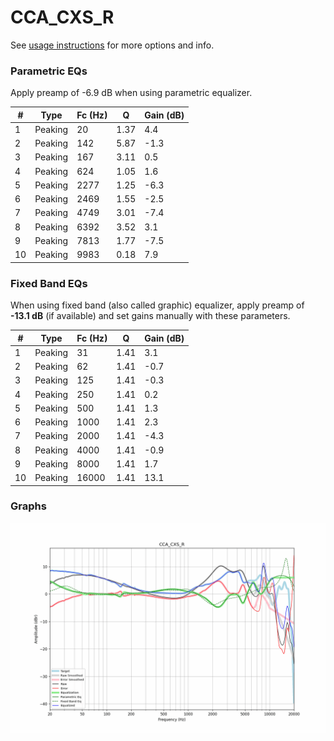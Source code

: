 # CCA_CXS_R
See [usage instructions](https://github.com/jaakkopasanen/AutoEq#usage) for more options and info.

### Parametric EQs
Apply preamp of -6.9 dB when using parametric equalizer.

|   # | Type    |   Fc (Hz) |    Q |   Gain (dB) |
|-----|---------|-----------|------|-------------|
|   1 | Peaking |        20 | 1.37 |         4.4 |
|   2 | Peaking |       142 | 5.87 |        -1.3 |
|   3 | Peaking |       167 | 3.11 |         0.5 |
|   4 | Peaking |       624 | 1.05 |         1.6 |
|   5 | Peaking |      2277 | 1.25 |        -6.3 |
|   6 | Peaking |      2469 | 1.55 |        -2.5 |
|   7 | Peaking |      4749 | 3.01 |        -7.4 |
|   8 | Peaking |      6392 | 3.52 |         3.1 |
|   9 | Peaking |      7813 | 1.77 |        -7.5 |
|  10 | Peaking |      9983 | 0.18 |         7.9 |

### Fixed Band EQs
When using fixed band (also called graphic) equalizer, apply preamp of **-13.1 dB** (if available) and set gains manually with these parameters.

|   # | Type    |   Fc (Hz) |    Q |   Gain (dB) |
|-----|---------|-----------|------|-------------|
|   1 | Peaking |        31 | 1.41 |         3.1 |
|   2 | Peaking |        62 | 1.41 |        -0.7 |
|   3 | Peaking |       125 | 1.41 |        -0.3 |
|   4 | Peaking |       250 | 1.41 |         0.2 |
|   5 | Peaking |       500 | 1.41 |         1.3 |
|   6 | Peaking |      1000 | 1.41 |         2.3 |
|   7 | Peaking |      2000 | 1.41 |        -4.3 |
|   8 | Peaking |      4000 | 1.41 |        -0.9 |
|   9 | Peaking |      8000 | 1.41 |         1.7 |
|  10 | Peaking |     16000 | 1.41 |        13.1 |

### Graphs
![](./CCA_CXS_R.png)
